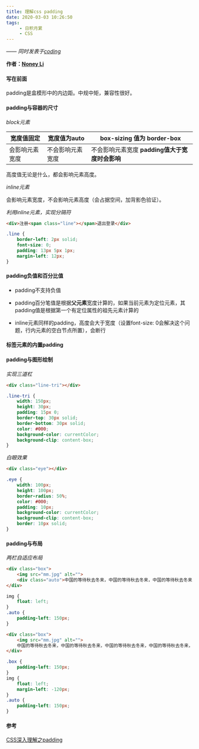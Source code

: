 ```yaml
---
title: 理解css padding
date: 2020-03-03 10:26:50
tags:
     - 日积月累
     - CSS
---
```


[Noney Li]: https://github.com/noney/ "noneyli"

*—— 同时发表于[coding](http://noney.coding.me/)*

__作者：[Noney Li]__

#### 写在前面

padding是盒模形中的内边距。中规中矩，兼容性很好。

#### padding与容器的尺寸

*block元素*

| 宽度值固定     | 宽度值为auto     | box-sizing 值为 border-box                     |
| -------------- | ---------------- | ---------------------------------------------- |
| 会影响元素宽度 | 不会影响元素宽度 | 不会影响元素宽度 **padding值大于宽度时会影响** |

高度值无论是什么，都会影响元素高度。

<!-- more -->

*inline元素*

会影响元素宽度，不会影响元素高度（会占据空间，加背影色验证）。

*利用inline元素，实现分隔符*

```html
<div>注册<span class="line"></span>退出登录</div>
```

```css
.line {
    border-left: 2px solid;
    font-size: 0;
    padding: 13px 5px 1px;
    margin-left: 12px;
}
```

#### padding负值和百分比值

- padding不支持负值

- padding百分笔值是根据**父元素**宽度计算的，如果当前元素为定位元素，其padding值是根据第一个有定位属性的祖先元素计算的

- inline元素同样的padding，高度会大于宽度（设置font-size: 0会解决这个问题，行内元素的空白节点所置），会断行

#### 标签元素的内置padding

#### padding与图形绘制

*实现三道杠*

```html
<div class="line-tri"></div>
```

```css
.line-tri {
    width: 150px;
    height: 30px;
    padding: 15px 0;
    border-top: 30px solid;
    border-bottom: 30px solid;
    color: #000;
    background-color: currentColor;
    background-clip: content-box;
}
```

*白眼效果*

```html
<div class="eye"></div>
```

```css
.eye {
    width: 100px;
    height: 100px;
    border-radius: 50%;
    color: #000;
    padding: 10px;
    background-color: currentColor;
    background-clip: content-box;
    border: 10px solid;
}
```

#### padding与布局

*两栏自适应布局*

```html
<div class="box">
    <img src="mm.jpg" alt="">
    <div class="auto">中国的等待秋去冬来，中国的等待秋去冬来，中国的等待秋去冬来，中国的等待秋去冬来，中国的等待秋去冬来，中国的等待秋去冬来，中国的等待秋去冬来，中国的等待秋去冬来，中国的等待秋去冬来，中国的等待秋去冬来，中国的等待秋去冬来，中国的等待秋去冬来，中国的等待秋去冬来，中国的等待秋去冬来，中国的等待秋去冬来，中国的等待秋去冬来，中国的等待秋去冬来，中国的等待秋去冬来，中国的等待秋去冬来，中国的等待秋去冬来，中国的等待秋去冬来，中国的等待秋去冬来，中国的等待秋去冬来。</div>
</div>
```

```css
img {
    float: left;
}
.auto {
    padding-left: 150px;
}
```

```html
<div class="box">
    <img src="mm.jpg" alt="">
    中国的等待秋去冬来，中国的等待秋去冬来，中国的等待秋去冬来，中国的等待秋去冬来，中国的等待秋去冬来，中国的等待秋去冬来，中国的等待秋去冬来，中国的等待秋去冬来，中国的等待秋去冬来，中国的等待秋去冬来，中国的等待秋去冬来，中国的等待秋去冬来，中国的等待秋去冬来，中国的等待秋去冬来，中国的等待秋去冬来，中国的等待秋去冬来，中国的等待秋去冬来，中国的等待秋去冬来，中国的等待秋去冬来，中国的等待秋去冬来，中国的等待秋去冬来，中国的等待秋去冬来，中国的等待秋去冬来。
</div>
```

```css
.box {
    padding-left: 150px;
}
img {
    float: left;
    margin-left: -120px;
}
.auto {
    padding-left: 150px;
}
```

#### 参考

[CSS深入理解之padding](https://www.imooc.com/learn/710)